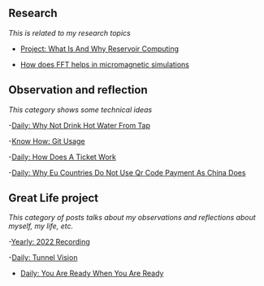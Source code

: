 ## Research

_This is related to my research topics_

- [Project: What Is And Why Reservoir Computing](https://xing-chen18.github.io/Project-What-is-and-why-Reservoir-Computing/)

- [How does FFT helps in micromagnetic simulations](https://xing-chen18.github.io/My-PhD/)

## Observation and reflection
_This category shows some technical ideas_ 

-[Daily: Why Not Drink Hot Water From Tap](https://xing-chen18.github.io/Daily-Why-not-drink-hot-water-from-tap/)

-[Know How: Git Usage](https://xing-chen18.github.io/know-how-Git-usage/)

-[Daily: How Does A Ticket Work](https://xing-chen18.github.io/Daily-How-does-a-ticket-work/)

-[Daily: Why Eu Countries Do Not Use Qr Code Payment As China Does](https://xing-chen18.github.io/Daily-Why-Eu-countries-do-not-use-QR-code-payment-as-China-does/)


## Great Life project
_This category of posts talks about my observations and reflections about myself, my life, etc._

-[Yearly: 2022 Recording](https://xing-chen18.github.io/Yearly-2022-Recording/)

-[Daily: Tunnel Vision](https://xing-chen18.github.io/Daily-Tunnel-vision/)

- [Daily: You Are Ready When You Are Ready](https://xing-chen18.github.io/Daily-You-are-ready-when-you-are-ready/)
